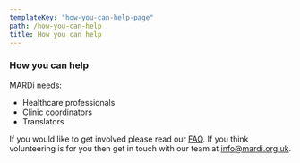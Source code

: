 ```yaml
---
templateKey: "how-you-can-help-page"
path: /how-you-can-help
title: How you can help
---
```


### How you can help

MARDi needs:

- Healthcare professionals
- Clinic coordinators
- Translators

If you would like to get involved please read our [FAQ](/faq). If you think volunteering is for you then get in touch with our team at info@mardi.org.uk.
